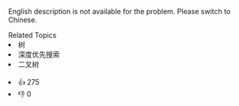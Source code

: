 <p>English description is not available for the problem. Please switch to Chinese.</p><div><div>Related Topics</div><div><li>树</li><li>深度优先搜索</li><li>二叉树</li></div></div><br><div><li>👍 275</li><li>👎 0</li></div>